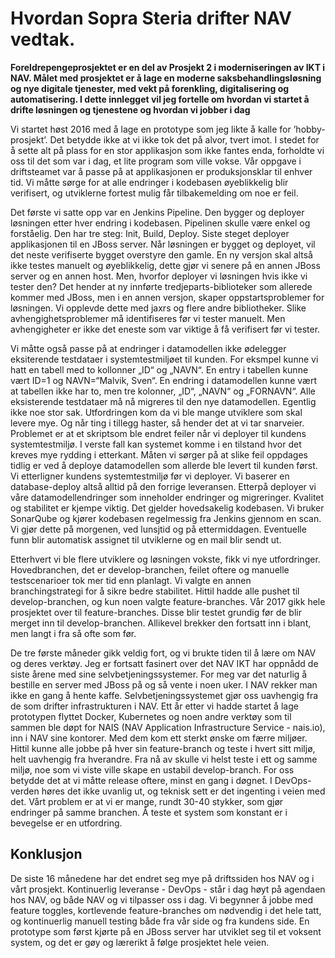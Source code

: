 ﻿# Hvordan Sopra Steria drifter NAV vedtak.
**Foreldrepengeprosjektet er en del av Prosjekt 2 i moderniseringen av IKT i NAV. Målet med prosjektet er å lage en moderne saksbehandlingsløsning og nye digitale tjenester, med vekt på forenkling, digitalisering og automatisering. I dette innlegget vil jeg fortelle om hvordan vi startet å drifte løsningen og tjenestene og hvordan vi jobber i dag**

Vi startet høst 2016 med å lage en prototype som jeg likte å kalle for ’hobby-prosjekt’. Det betydde ikke at vi ikke tok det på alvor, tvert imot. I stedet for å sette alt på plass for en stor applikasjon som ikke fantes enda, forholdte vi oss til det som var i dag, et lite program som ville vokse. Vår oppgave i driftsteamet var å passe på at applikasjonen er produksjonsklar til enhver tid. Vi måtte sørge for at alle endringer i kodebasen øyeblikkelig blir verifisert, og utviklerne fortest mulig får tilbakemelding om noe er feil.

Det første vi satte opp var en Jenkins Pipeline. Den bygger og deployer løsningen etter hver endring i kodebasen. Pipelinen skulle være enkel og forståelig. Den har tre steg: Init, Build, Deploy. Siste steget deployer applikasjonen til en JBoss server. Når løsningen er bygget og deployet, vil det neste verifiserte bygget overstyre den gamle. En ny versjon skal altså ikke testes manuelt og øyeblikkelig, dette gjør vi senere på en annen JBoss server og en annen host. Men, hvorfor deployer vi løsningen hvis ikke vi tester den? Det hender at ny innførte tredjeparts-biblioteker som allerede kommer med JBoss, men i en annen versjon, skaper oppstartsproblemer for løsningen. Vi opplevde dette med jaxrs og flere andre bibliotheker. Slike avhengighetsproblemer må identifiseres før vi tester manuelt. Men avhengigheter er ikke det eneste som var viktige å få verifisert før vi tester.

Vi måtte også passe på at endringer i datamodellen ikke ødelegger eksiterende testdataer i systemtestmiljøet til kunden. For eksmpel kunne vi hatt en tabell <Person> med to kollonner „ID“ og „NAVN“. En entry i tabellen kunne vært ID=1 og NAVN=“Malvik, Sven“. En endring i datamodellen kunne vært at tabellen ikke har to, men tre kolonner, „ID“, „NAVN“ og „FORNAVN“. Alle eksisterende testdataer må nå migreres til den nye datamodellen. Egentlig ikke noe stor sak. Utfordringen kom da vi ble mange utviklere som skal levere mye. Og når ting i tillegg haster, så hender det at vi tar snarveier. Problemet er at et skriptsom ble endret feiler når vi deployer til kundens systemtestmiljø. I verste fall kan systemet komme i en tilstand hvor det kreves mye rydding i etterkant.
Måten vi sørger på at slike feil oppdages tidlig er ved å deploye datamodellen som allerde ble levert til kunden først. Vi etterligner kundens systemtestmiljø før vi deployer. Vi baserer en database-deploy altså alltid på den forrige leveransen. Etterpå deployer vi våre datamodellendringer som inneholder endringer og migreringer. 
Kvalitet og stabilitet er kjempe viktig. Det gjelder hovedsakelig kodebasen. Vi bruker SonarQube og kjører kodebasen regelmessig fra Jenkins gjennom en scan. Vi gjør dette på morgenen, ved lunsjtid og på ettermiddagen. Eventuelle funn blir automatisk assignet til utviklerne og en mail blir sendt ut.

Etterhvert vi ble flere utviklere og løsningen vokste, fikk vi nye utfordringer. Hovedbranchen, det er develop-branchen, feilet oftere og manuelle testscenarioer tok mer tid enn planlagt. Vi valgte en annen branchingstrategi for å sikre bedre stabilitet. Hittil hadde alle pushet til develop-branchen, og kun noen valgte feature-branches. Vår 2017 gikk hele prosjektet over til feature-branches. Disse blir testet grundig før de blir merget inn til develop-branchen. Allikevel brekker den fortsatt inn i blant, men langt i fra så ofte som før.

De tre første måneder gikk veldig fort, og vi brukte tiden til å lære om NAV og deres verktøy. Jeg er fortsatt fasinert over det NAV IKT har oppnådd de siste årene med sine selvbetjeningssystemer. For meg var det naturlig å bestille en server med JBoss på og så vente i noen uker. I NAV rekker man ikke en gang å hente kaffe. Selvbetjeningssystemet gjør oss uavhengig fra de som drifter infrastrukturen i NAV. 
Ett år etter vi hadde startet å lage prototypen flyttet Docker, Kubernetes og noen andre verktøy som til sammen ble døpt for NAIS (NAV Application Infrastructure Service - nais.io), inn i NAV sine kontorer. Med dem kom ett sterkt ønske om færre miljøer. Hittil kunne alle jobbe på hver sin feature-branch og teste i hvert sitt miljø, helt uavhengig fra hverandre. Fra nå av skulle vi helst teste i ett og samme miljø, noe som vi viste ville skape en ustabil develop-branch. For oss betydde det at vi måtte release oftere, minst en gang i døgnet. I DevOps-verden høres det ikke uvanlig ut, og teknisk sett er det ingenting i veien med det. Vårt problem er at vi er mange, rundt 30-40 stykker, som gjør endringer på samme branchen. Å teste et system som konstant er i bevegelse er en utfordring.

## Konklusjon
De siste 16 månedene har det endret seg mye på driftssiden hos NAV og i vårt prosjekt. Kontinuerlig leveranse - DevOps - står i dag høyt på agendaen hos NAV, og både NAV og vi tilpasser oss i dag. Vi begynner å jobbe med feature toggles, kortlevende feature-branches om nødvendig i det hele tatt, og kontinuerlig manuell testing både fra vår side og fra kundens side. En prototype som først kjørte på en JBoss server har utviklet seg til et  voksent system, og det er gøy og lærerikt å følge prosjektet hele veien.
